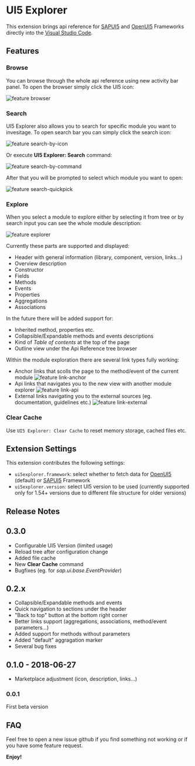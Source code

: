 # UI5 Explorer

This extension brings api reference for [SAPUI5](https://sapui5.hana.ondemand.com/) and [OpenUI5](https://openui5.org/) Frameworks directly into the [Visual Studio Code](https://code.visualstudio.com/).

## Features

### Browse

You can browse through the whole api reference using new activity bar panel. To open the browser simply click the UI5 icon:


![feature browser](media/feature-browser.png)

### Search

UI5 Explorer also allows you to search for specific module you want to invesitage. To open search bar you can simply click the search icon:

![feature search-by-icon](media/feature-search-by-icon.png)

Or execute **UI5 Explorer: Search** command:

![feature search-by-command](media/feature-search-by-command.png)

After that you will be prompted to select which module you want to open:

![feature search-quickpick](media/feature-search-quickpick.png)

### Explore

When you select a module to explore either by selecting it from tree or by search input you can see the whole module description:

![feature explorer](media/feature-explorer.png)

Currently these parts are supported and displayed:
  * Header with general information (library, component, version, links...)
  * Overview description
  * Constructor
  * Fields
  * Methods
  * Events
  * Properties
  * Aggregations
  * Associations

In the future there will be added support for:
  * Inherited method, properties etc.
  * Collapsible/Expandable methods and events descriptions
  * Kind of *Table of contents* at the top of the page
  * Outline view under the Api Reference tree browser

Within the module exploration there are several link types fully working:
  * Anchor links that scolls the page to the method/event of the current module
  ![feature link-anchor](media/feature-link-anchor.gif)
  * Api links that navigates you to the new view with another module explorer
  ![feature link-api](media/feature-link-api.gif)
  * External links navigating you to the external sources (eg. documentation, guidelines etc.)
  ![feature link-external](media/feature-link-external.png)

### Clear Cache

Use `UI5 Explorer: Clear Cache` to reset memory storage, cached files etc.

## Extension Settings

This extension contributes the following settings:

* `ui5explorer.framework`: select whether to fetch data for [OpenUI5](https://openui5.org/) (default) or [SAPUI5](https://sapui5.hana.ondemand.com/) Framework
* `ui5explorer.version`: select UI5 version to be used (currently supported only for 1.54+ versions due to different file structure for older versions)

## Release Notes

## 0.3.0
- Configurable UI5 Version (limited usage)
- Reload tree after configuration change
- Added file cache
- New **Clear Cache** command
- Bugfixes (eg. for *sap.ui.base.EventProvider*)

## 0.2.x
- Collapsible/Expandable methods and events
- Quick navigation to sections under the header
- "Back to top" button at the bottom right corner
- Better links support (aggregations, associations, method/event parameters...)
- Added support for methods without parameters
- Added "default" aggragation marker
- Several bug fixes

## 0.1.0 - 2018-06-27
- Marketplace adjustment (icon, description, links...)

### 0.0.1

First beta version


## FAQ

Feel free to open a new issue github if you find something not working or if you have some feature request.

**Enjoy!**
